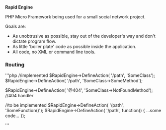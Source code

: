 **Rapid Engine**

PHP Micro Framework being used for a small social network project.  

Goals are:

 - As unobtrusive as possible, stay out of the developer's way and don't dictate program flow.  
 - As little 'boiler plate' code as possible inside the application.
 - All code, no XML or command line tools.  
 
 
 
 ### Routing
 
 '''php
 //implemented
 $RapidEngine->DefineAction( '/path', 'SomeClass');
 $RapidEngine->DefineAction( '/path', 'SomeClass->SomeMethod');
 
 $RapidEngine->DefineAction( '@404', 'SomeClass->NotFoundMethod');  //404 handler
 
 
 
 
 //to be implemented
 $RapidEngine->DefineAction( '/path', 'SomeFunction()');
 $RapidEngine->DefineAction( '/path', function() { ...some code... });
  
 '''
